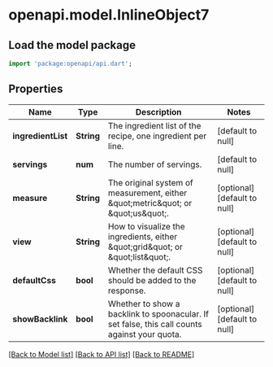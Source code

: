# openapi.model.InlineObject7

## Load the model package
```dart
import 'package:openapi/api.dart';
```

## Properties
Name | Type | Description | Notes
------------ | ------------- | ------------- | -------------
**ingredientList** | **String** | The ingredient list of the recipe, one ingredient per line. | [default to null]
**servings** | **num** | The number of servings. | [default to null]
**measure** | **String** | The original system of measurement, either \&quot;metric\&quot; or \&quot;us\&quot;. | [optional] [default to null]
**view** | **String** | How to visualize the ingredients, either \&quot;grid\&quot; or \&quot;list\&quot;. | [optional] [default to null]
**defaultCss** | **bool** | Whether the default CSS should be added to the response. | [optional] [default to null]
**showBacklink** | **bool** | Whether to show a backlink to spoonacular. If set false, this call counts against your quota. | [optional] [default to null]

[[Back to Model list]](../README.md#documentation-for-models) [[Back to API list]](../README.md#documentation-for-api-endpoints) [[Back to README]](../README.md)



